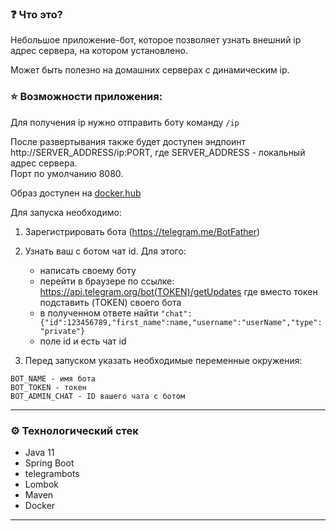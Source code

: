 ### :question: Что это?
Небольшое приложение-бот, которое позволяет узнать внешний ip адрес сервера, на котором установлено.

Может быть полезно на домашних серверах с динамическим ip.

### :star: Возможности приложения:
Для получения ip нужно отправить боту команду `/ip`

После развертывания также будет доступен эндпоинт http://SERVER_ADDRESS/ip:PORT, где SERVER_ADDRESS - локальный адрес сервера. \
Порт по умолчанию 8080.

Образ доступен на [docker.hub](https://hub.docker.com/repository/docker/jackobthelion/my-ip-tg-bot/general)

Для запуска необходимо:
1. Зарегистрировать бота (https://telegram.me/BotFather)
2. Узнать ваш с ботом чат id. Для этого:
    * написать своему боту
    * перейти в браузере по ссылке: https://api.telegram.org/bot(TOKEN)/getUpdates где вместо токен подставить (TOKEN) своего бота
    * в полученном ответе найти `"chat":{"id":123456789,"first_name":name,"username":"userName","type":"private"}`
    * поле id и есть чат id

3. Перед запуском указать необходимые переменные окружения:
~~~ 
BOT_NAME - имя бота
BOT_TOKEN - токен
BOT_ADMIN_CHAT - ID вашего чата с ботом 
~~~
___
### :gear: Технологический стек
* Java 11
* Spring Boot
* telegrambots
* Lombok
* Maven
* Docker
___
